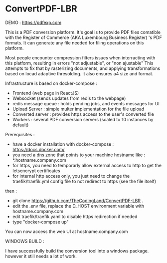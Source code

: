 # ConvertPDF-LBR

DEMO : https://pdfexp.com

This is a PDF conversion platform. 
It's goal is to provide PDF files comatible with the Register of Commerce (AKA Luxembourg Business Register) 's PDF formats.
It can generate any file needed for filing operations on this platform.

Most people encounter compression filters issues when interracting with this platform, resulting in errors "not adjustable", or "non ajustable"
This attempts to fix that by rasterizing documents, and applying transformations based on locad adaptive thresolding.
it also ensures a4 size and format.

Infrastructure is based on docker-compose :

- Frontend (web page in ReactJS)
- Websocket (sends updates from redis to the webpage)
- redis message queue : holds pending jobs, and events messages for UI
- Upload Server : simple multer implementation for the file upload
- Converted server : provides https access to the user's converted file
- Workers : several PDF conversion servers (scaled to 10 instances by default)

Prerequisites :
 - have a docker installation with docker-compose : https://docs.docker.com/
 - you need a dns zone that points to your machine hostname like : *.hostname.company.com
 - for https, you need to temporarly allow external access to http to get the letsencrypt certificates
 - for internal http access only, you just need to change the traefik/traefik.yml config file to not redirect to https (see the file itself)
 
then : 
- git clone https://github.com/TheCodingLand/ConvertPDF-LBR .
- edit the .env file, replace the D_HOST environment variable with hostname.company.com
- edit traefik/traefik.yaml to disable https redirection if needed
- type "docker-compose up"

You can now access the web UI at hostname.company.com



WINDOWS BUILD :

I have successfully build the conversion tool into a windows package. however it still needs a lot of work.



